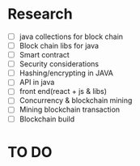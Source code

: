 # Research
- [ ] java collections for block chain
- [ ] Block chain libs for java
- [ ] Smart contract
- [ ] Security considerations
- [ ] Hashing/encrypting in JAVA
- [ ] API in java
- [ ] front end(react + js & libs)
- [ ] Concurrency & blockchain mining
- [ ] Mining blockchain transaction
- [ ] Blockchain build

# TO DO
